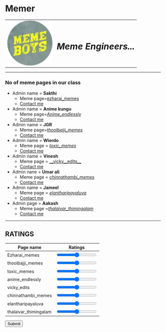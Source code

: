 # Memer
<!DOCTYPE html>
<html lang="en">
<head>
    <meta charset="UTF-8">
    <meta http-equiv="X-UA-Compatible" content="IE=edge">
    <meta name="viewport" content="width=device-width, initial-scale=1.0">
    <title>GOKUL</title>
</head>
<body>
    <table cellspacing="20">
    <tr>
    <td><img src="Mm (2).jpg" alt="Meme Engineers"></td>
  <td><h1><em>         Meme Engineers...</em></h1></td>
    </tr>
    </table>
<hr size="5" noshade>
    <h3>No of meme pages in our class</h3>
    <ul>
        <li>Admin name = <strong>Sakthi</strong> 
            <ul>
                <li>Meme page=<a href="https://www.instagram.com/ezharai_memes/">ezharai_memes</a></li>
                <li><a href="sakthi.html">Contact me</a></li>
            </ul>
        </li>
        <li>Admin name = <strong>Anime kungu</strong>
            <ul>
                <li>Meme page=<a href="https://www.instagram.com/anime_endlessly/"><em>Anime_endlessly</em></a></li>
                <li><a href="Anime.html">Contact me</a></li>
            </ul>
        </li>
        <li>Admin name = <strong>JGR</strong>
            <ul>
                <li>Meme page=<a href="https://www.instagram.com/thoolbajji_memes/"><em>thoolbajji_memes</em></a></li>
                <li><a href="Gokul1.html">Contact me</a></li>
            </ul>
        </li>
        <li>Admin name = <strong>Wierdo</strong>
            <ul>
                <li>Meme page = <a href="https://www.instagram.com/t.o.x.i.c._memes/"><em>toxic_memes</em></a></li>
                <li><a href="Prabhu.html">Contact me</a></li>
            </ul>
        </li>
        <li>Admin name = <strong>Vinesh</strong>
            <ul>
                <li>
                    Meme page = <a href="https://www.instagram.com/__vicky__edits__/">__vicky__edits__</a>
                    <li><a href="vinesh.html">Contact me</a></li>
                </li>
            </ul>
        </li>
        <li>Admin nane = <strong>Umar ali</strong> 
            <ul>
                <li>Meme page = <a href="https://www.instagram.com/chinna_thambi_memes/"><em>chinnathambi_memes</em></a></li>
                <li><a href="Umar.html">Contact me</a></li>
            </ul>
        </li>
        <li>Admin name = <strong>Jameel</strong>
            <ul>
                <li>Meme page = <a href="https://www.instagram.com/elantharipayaluva/"><em>elantharipayaluva</em></a></li>
                <li><a href="Jameel.html">Contact me</a></li>
            </ul>
        </li>
        <li>Admin page = <strong>Aakash</strong>
            <ul>
                <li>Meme page =<a href="https://www.instagram.com/thalaivar__thimingalam___/"><em>thalaivar_thimingalam</em></a></li>
                <li><a href="aakash.html">Contact me</a></li>
            </ul>
        </li>
    </ul>
    <hr size="3" noshade>
    <h2>RATINGS</h2>
    <form action="mailto:jeyagokulraja@gmail.com" method="post" enctype="text/plain">
    <table cellspacing="20">
        <thead>
            <tr>
                <th>Page name</th>
                <th>Ratings</th>
            </tr>
        </thead>
        <tr>
            <td><label>Ezharai_memes</label></td>
            <td><input type = "range" name=" Ezharai_memes Ratings"></inputtype></td>
        </tr>
        <tr>
            <td><label>thoolbajji_memes</label></td>
            <td><input type = "range" name="Thoolbajji_memes Ratings"></inputtype></td>
        </tr>
        <tr>
            <td><label>toxic_memes</label></td>
            <td><input type = "range" name="Toxic_memes Ratings"></inputtype></td>
        </tr><tr>
            <td><label>anime_endlessly</label></td>
            <td><input type = "range" name="anime_endlessly Ratings"></inputtype></td>
        </tr><tr>
            <td><label>vicky_edits</label></td>
            <td><input type = "range" name="vicky_edits Ratings"></inputtype></td>
        </tr><tr>
            <td><label>chinnathambi_memes</label></td>
            <td><input type = "range" name="chinnathambi_memes Ratings"></inputtype></td>
        </tr><tr>
            <td><label>elantharipayaluva</label></td>
            <td><input type = "range" name="elantharipayaluva Ratings"></inputtype></td>
        </tr><tr>
            <td><label>thalaivar_thimingalam</label></td>
            <td><input type = "range" name="thalaivar_thimingalam Ratings"></inputtype></td>
        </tr>
    </table>
    <input type="submit">
    </form>
    
</body>
</html>
